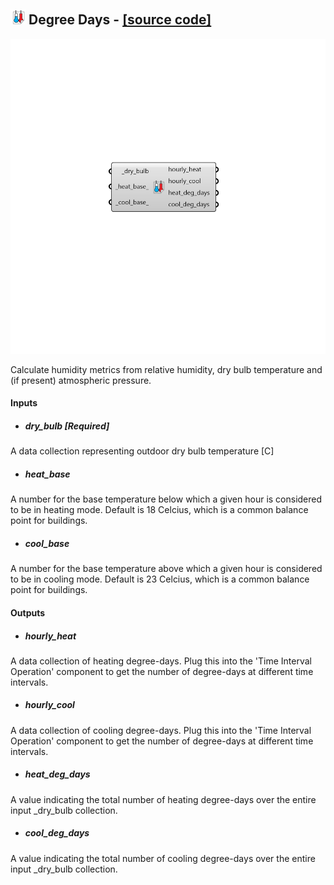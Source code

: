 ## ![](../../images/icons/Degree_Days.png) Degree Days - [[source code]](https://github.com/ladybug-tools/ladybug-grasshopper/blob/master/ladybug_grasshopper/src//LB%20Degree%20Days.py)

![](../../images/components/Degree_Days.png)

Calculate humidity metrics from relative humidity, dry bulb temperature and
 (if present) atmospheric pressure.
 



#### Inputs
* ##### dry_bulb [Required]
A data collection representing outdoor dry bulb temperature [C] 
* ##### heat_base 
A number for the base temperature below which a given hour is considered to be in heating mode. Default is 18 Celcius, which is a common balance point for buildings. 
* ##### cool_base 
A number for the base temperature above which a given hour is considered to be in cooling mode. Default is 23 Celcius, which is a common balance point for buildings. 

#### Outputs
* ##### hourly_heat
A data collection of heating degree-days. Plug this into the 'Time Interval Operation' component to get the number of degree-days at different time intervals.
* ##### hourly_cool
A data collection of cooling degree-days. Plug this into the 'Time Interval Operation' component to get the number of degree-days at different time intervals.
* ##### heat_deg_days
A value indicating the total number of heating degree-days over the entire input _dry_bulb collection.
* ##### cool_deg_days
A value indicating the total number of cooling degree-days over the entire input _dry_bulb collection.